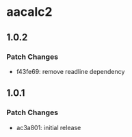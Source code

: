 # aacalc2

## 1.0.2

### Patch Changes

- f43fe69: remove readline dependency

## 1.0.1

### Patch Changes

- ac3a801: initial release

